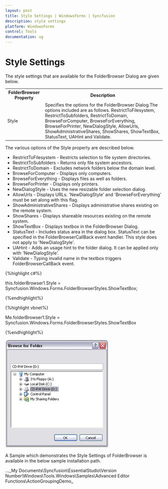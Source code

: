 ```yaml
---
layout: post
title: Style Settings | WindowsForms | Syncfusion
description: style settings
platform: WindowsForms
control: Tools
documentation: ug
---
```


# Style Settings

The style settings that are available for the FolderBrowser Dialog are given below.


<table>
<tr>
<th>
FolderBrowser Property</th><th>
Description</th></tr>
<tr>
<td>
Style</td><td>
Specifies the options for the FolderBrowser Dialog.The options included are as follows.
RestrictToFilesystem,
RestrictToSubfolders,
RestrictToDomain,
BrowseForComputer,
BrowseForEverything,
BrowseForPrinter,
NewDialogStyle,
AllowUrls,
ShowAdministrativeShares,
ShowShares,
ShowTextBox,
StatusText,
UAHint and
Validate.</td></tr>
</table>


The various options of the Style property are described below.

* RestrictToFilesystem - Restricts selection to file system directories.
* RestrictToSubfolders - Returns only file system ancestors.
* RestrictToDomain - Excludes network folders below the domain level.
* BrowseForComputer - Displays only computers.
* BrowseForEverything - Displays files as well as folders.
* BrowseForPrinter - Displays only printers.
* NewDialogStyle - Uses the new resizable folder selection dialog.
* AllowUrls - Displays URLs. 'NewDialogStyle' and 'BrowseForEverything' must be set along with this flag.
* ShowAdministrativeShares - Displays administrative shares existing on the remote system.
* ShowShares - Displays shareable resources existing on the remote system.
* ShowTextBox - Displays textbox in the FolderBrowser Dialog.
* StatusText - Includes status area in the dialog box. StatusText can be specified in the FolderBrowserCallBack event handler. This style does not apply to 'NewDialogStyle'.
* UAHint - Adds an usage hint to the folder dialog. It can be applied only with 'NewDialogStyle'.
* Validate - Typing invalid name in the textbox triggers FolderBrowserCallBack event.

{%highlight c#%}



this.folderBrowser1.Style = Syncfusion.Windows.Forms.FolderBrowserStyles.ShowTextBox;

{%endhighlight%}


{%highlight vbnet%}



Me.folderBrowser1.Style = Syncfusion.Windows.Forms.FolderBrowserStyles.ShowTextBox


{%endhighlight%}

![](Overview_images/Overview_img411.jpeg) 



A Sample which demonstrates the Style Settings of FolderBrowser is available in the below sample installation path.

…\_My Documents\Syncfusion\EssentialStudio\Version Number\Windows\Tools.Windows\Samples\Advanced Editor Functions\ActionGroupingDemo_